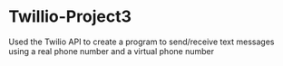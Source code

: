 # Twillio-Project3

Used the Twilio API to create a program to send/receive text messages using a real phone number and a virtual phone number
